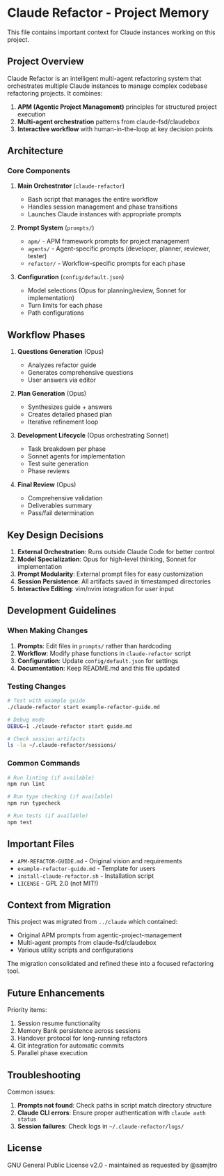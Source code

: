 # Claude Refactor - Project Memory

This file contains important context for Claude instances working on this project.

## Project Overview

Claude Refactor is an intelligent multi-agent refactoring system that orchestrates multiple Claude instances to manage complex codebase refactoring projects. It combines:

1. **APM (Agentic Project Management)** principles for structured project execution
2. **Multi-agent orchestration** patterns from claude-fsd/claudebox
3. **Interactive workflow** with human-in-the-loop at key decision points

## Architecture

### Core Components

1. **Main Orchestrator** (`claude-refactor`)
   - Bash script that manages the entire workflow
   - Handles session management and phase transitions
   - Launches Claude instances with appropriate prompts

2. **Prompt System** (`prompts/`)
   - `apm/` - APM framework prompts for project management
   - `agents/` - Agent-specific prompts (developer, planner, reviewer, tester)
   - `refactor/` - Workflow-specific prompts for each phase

3. **Configuration** (`config/default.json`)
   - Model selections (Opus for planning/review, Sonnet for implementation)
   - Turn limits for each phase
   - Path configurations

## Workflow Phases

1. **Questions Generation** (Opus)
   - Analyzes refactor guide
   - Generates comprehensive questions
   - User answers via editor

2. **Plan Generation** (Opus)
   - Synthesizes guide + answers
   - Creates detailed phased plan
   - Iterative refinement loop

3. **Development Lifecycle** (Opus orchestrating Sonnet)
   - Task breakdown per phase
   - Sonnet agents for implementation
   - Test suite generation
   - Phase reviews

4. **Final Review** (Opus)
   - Comprehensive validation
   - Deliverables summary
   - Pass/fail determination

## Key Design Decisions

1. **External Orchestration**: Runs outside Claude Code for better control
2. **Model Specialization**: Opus for high-level thinking, Sonnet for implementation
3. **Prompt Modularity**: External prompt files for easy customization
4. **Session Persistence**: All artifacts saved in timestamped directories
5. **Interactive Editing**: vim/nvim integration for user input

## Development Guidelines

### When Making Changes

1. **Prompts**: Edit files in `prompts/` rather than hardcoding
2. **Workflow**: Modify phase functions in `claude-refactor` script
3. **Configuration**: Update `config/default.json` for settings
4. **Documentation**: Keep README.md and this file updated

### Testing Changes

```bash
# Test with example guide
./claude-refactor start example-refactor-guide.md

# Debug mode
DEBUG=1 ./claude-refactor start guide.md

# Check session artifacts
ls -la ~/.claude-refactor/sessions/
```

### Common Commands

```bash
# Run linting (if available)
npm run lint

# Run type checking (if available) 
npm run typecheck

# Run tests (if available)
npm test
```

## Important Files

- `APM-REFACTOR-GUIDE.md` - Original vision and requirements
- `example-refactor-guide.md` - Template for users
- `install-claude-refactor.sh` - Installation script
- `LICENSE` - GPL 2.0 (not MIT!)

## Context from Migration

This project was migrated from `../claude` which contained:
- Original APM prompts from agentic-project-management
- Multi-agent prompts from claude-fsd/claudebox
- Various utility scripts and configurations

The migration consolidated and refined these into a focused refactoring tool.

## Future Enhancements

Priority items:
1. Session resume functionality
2. Memory Bank persistence across sessions
3. Handover protocol for long-running refactors
4. Git integration for automatic commits
5. Parallel phase execution

## Troubleshooting

Common issues:
1. **Prompts not found**: Check paths in script match directory structure
2. **Claude CLI errors**: Ensure proper authentication with `claude auth status`
3. **Session failures**: Check logs in `~/.claude-refactor/logs/`

## License

GNU General Public License v2.0 - maintained as requested by @samjtro